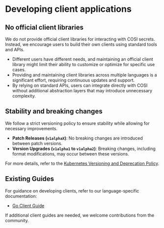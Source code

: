 # Developing client applications

## No official client libraries

We do not provide official client libraries for interacting with COSI secrets. Instead, we encourage users to build their own clients using standard tools and APIs.

- Different users have different needs, and maintaining an official client library might limit their ability to customize or optimize for specific use cases.
- Providing and maintaining client libraries across multiple languages is a significant effort, requiring continuous updates and support.
- By relying on standard APIs, users can integrate directly with COSI without additional abstraction layers that may introduce unnecessary complexity.

## Stability and breaking changes

We follow a strict versioning policy to ensure stability while allowing for necessary improvements.
- **Patch Releases (`v1alphaX`)**: No breaking changes are introduced between patch versions.
- **Version Upgrades (`v1alpha1` to `v1alpha2`)**: Breaking changes, including format modifications, may occur between these versions.

For more details, refer to the [Kubernetes Versioning and Deprecation Policy](https://kubernetes.io/docs/reference/using-api/deprecation-policy/).

## Existing Guides

For guidance on developing clients, refer to our language-specific documentation:
- [Go Client Guide](./clients/go.md)
<!-- TODO(guides): add new guides -->

If additional client guides are needed, we welcome contributions from the community.

